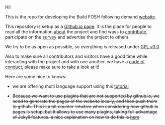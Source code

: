 Hi!

This is the repo for developing the Build FOSH following demand [website](https://fosh-following-demand.github.io/en/home).

This repository is setup as a [Github.io page](https://pages.github.com/). It is the place for people to read all the information [about](https://fosh-following-demand.github.io/en/about) the project and find ways to [contribute](https://fosh-following-demand.github.io/en/collaborating), participate on the [survey](https://fosh-following-demand.github.io/en/survey) and advertise the project to others.

We try to be as open as possible, so everything is released under [GPL v3.0](https://github.com/FOSH-following-demand/FOSH-following-demand.github.io/blob/master/LICENSE).

Also to make sure all contributors and visitors have a good time while interacting with the project and with one another, we have a [code of conduct](https://github.com/FOSH-following-demand/FOSH-following-demand.github.io/blob/master/CODE_OF_CONDUCT.md), please make sure to take a look at it!



Here are some nice to knows:

- we are offering multi language support using this [tutorial](https://www.sylvaindurand.org/making-jekyll-multilingual/)


- ~~Because we want to use plugins that are not supported by github.io, we need
to generate the pages of the website locally, and then push them to github.
This is a bit counter-intuitive when considering how github.io pages is setup,
but it allows to use many plugins, taking full advantage of Jekyll features.
a nice explanation on how to do this is [here](https://www.sitepoint.com/jekyll-plugins-github/)~~
